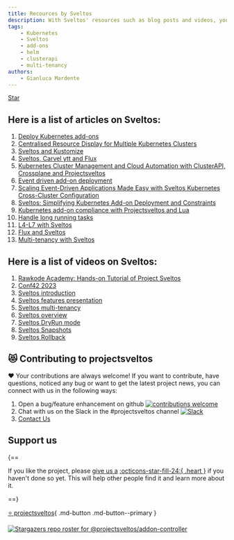```yaml
---
title: Recources by Sveltos
description: With Sveltos' resources such as blog posts and videos, you will discover more about our application that extends the functionality of Cluster API.
tags:
    - Kubernetes
    - Sveltos
    - add-ons
    - helm
    - clusterapi
    - multi-tenancy
authors:
    - Gianluca Mardente
---
```

<a class="github-button" href="https://github.com/projectsveltos/sveltos-manager" data-icon="octicon-star" data-show-count="true" aria-label="Star projectsveltos/sveltos-manager on GitHub">Star</a>

## Here is a list of articles on Sveltos:

1. [Deploy Kubernetes add-ons](https://medium.com/@gianluca.mardente/sveltos-a-solution-to-deploy-kubernetes-add-ons-in-clusterapi-powered-clusters-b9d4b48fc819)
2. [Centralised Resource Display for Multiple Kubernetes Clusters](https://dev.to/gianlucam76/centralized-resource-display-for-multiple-kubernetes-clusters-4ngi)
3. [Sveltos and Kustomize](https://dev.to/gianlucam76/kubernetes-add-ons-management-introducing-kustomize-integration-with-sveltos-2cpn)
4. [Sveltos, Carvel ytt and Flux](https://medium.com/@gianluca.mardente/simplify-kubernetes-resource-management-with-sveltos-carvel-ytt-and-flux-da960298c321)
5. [Kubernetes Cluster Management and Cloud Automation with ClusterAPI, Crossplane and Projectsveltos](https://medium.com/p/a20594be51b5)
6. [Event driven add-on deployment](https://medium.com/p/43366ba9894d)
7. [Scaling Event-Driven Applications Made Easy with Sveltos Kubernetes Cross-Cluster Configuration](https://link.medium.com/GEhxO5orKyb)
8. [Sveltos: Simplifying Kubernetes Add-on Deployment and Constraints](https://medium.com/p/13fdfd3d9904)
9. [Kubernetes add-on compliance with Projectsveltos and Lua](https://medium.com/@gianluca.mardente/kubernetes-add-on-compliance-with-projectsveltos-and-lua-940de565b53a)
10. [Handle long running tasks](https://medium.com/@gianluca.mardente/how-to-handle-long-running-tasks-in-kubernetes-reconciliation-loop-3cc04bfa2681)
11. [L4-L7 with Sveltos](https://medium.com/@projectsveltos/how-to-deploy-l4-and-l7-routing-on-multiple-kubernetes-clusters-securely-and-programmatically-930ebe65fa8c)
12. [Flux and Sveltos](https://medium.com/@projectsveltos/flux-and-sveltos-friends-or-enemies-7cdc8fb8f953)
13. [Multi-tenancy with Sveltos](https://medium.com/@gianluca.mardente/kubernetes-multi-tenancy-with-sveltos-8a1b3c2b82c5)

## Here is a list of videos on Sveltos:

1. [Rawkode Academy: Hands-on Tutorial of Project Sveltos](https://www.youtube.com/watch?v=FRYYHAWr0MQ)
2. [Conf42 2023](https://youtu.be/Xi2HvRfaNYI)
3. [Sveltos introduction](https://youtu.be/RyWDz9CXjXs)
4. [Sveltos features presentation](https://www.youtube.com/watch?v=UfrKOPTJRCc)
5. [Sveltos multi-tenancy](https://www.youtube.com/watch?v=m_G9UZ8yduc)
6. [Sveltos overview](https://www.youtube.com/watch?v=Ai5Mr9haWKM&t=4s)
7. [Sveltos DryRun mode](https://www.youtube.com/watch?v=gfWN_QJAL6k&t=86s)
8. [Sveltos Snapshots](https://www.youtube.com/watch?v=ALcp1_Nj9r4)
9. [Sveltos Rollback](https://www.youtube.com/watch?v=sTo6RcWP1BQ&t=16s)

<script async defer src="https://buttons.github.io/buttons.js"></script>

## 😻 Contributing to projectsveltos
❤️ Your contributions are always welcome! If you want to contribute, have questions, noticed any bug or want to get the latest project news, you can connect with us in the following ways:

1. Open a bug/feature enhancement on github [![contributions welcome](https://img.shields.io/badge/contributions-welcome-brightgreen.svg?style=flat)](https://github.com/projectsveltos/sveltos-manager/issues "Contribute to Sveltos: open issues")
2. Chat with us on the Slack in the #projectsveltos channel [![Slack](https://img.shields.io/badge/join%20slack-%23projectsveltos-brighteen)](https://join.slack.com/t/projectsveltos/shared_invite/zt-1hraownbr-W8NTs6LTimxLPB8Erj8Q6Q)
3. [Contact Us](mailto:support@projectsveltos.io)

## Support us

{==

If you like the project, please [give us a](https://github.com/projectsveltos/sveltos-manager "Kubernetes add-on controller")  [:octicons-star-fill-24:{ .heart }](https://github.com/projectsveltos/sveltos-manager "Kubernetes add-on controller") if you haven't done so yet. This will help other people find it and learn more about it.

==}

[:star: projectsveltos](https://github.com/projectsveltos/sveltos-manager "Kubernetes add-on controller"){ .md-button .md-button--primary }

[![Stargazers repo roster for @projectsveltos/addon-controller](https://reporoster.com/stars/projectsveltos/addon-controller "stargazers")](https://github.com/projectsveltos/addon-controller/stargazers)
